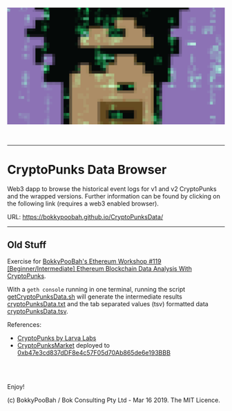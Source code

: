 <kbd><img src="images/MeInTheMatrix61_CryptoPunksData.png" /></kbd>

<br />

<hr />

# CryptoPunks Data Browser

Web3 dapp to browse the historical event logs for v1 and v2 CryptoPunks and the wrapped versions. Further information can be found by clicking on the following link (requires a web3 enabled browser).

URL: https://bokkypoobah.github.io/CryptoPunksData/

---

## Old Stuff
Exercise for [BokkyPooBah's Ethereum Workshop #119 \[Beginner/Intermediate\] Ethereum Blockchain Data Analysis With CryptoPunks](https://www.meetup.com/BokkyPooBahs-Ethereum-Workshop/events/259807082/).

With a `geth console` running in one terminal, running the script [getCryptoPunksData.sh](getCryptoPunksData.sh) will generate the intermediate results [cryptoPunksData.txt](cryptoPunksData.txt) and the tab separated values (tsv) formatted data [cryptoPunksData.tsv](cryptoPunksData.tsv).


References:

* [CryptoPunks by Larva Labs](https://www.larvalabs.com/cryptopunks)
* [CryptoPunksMarket](CryptoPunksMarket_deployed_to_0xb47e3cd837dDF8e4c57F05d70Ab865de6e193BBB.sol) deployed to [0xb47e3cd837dDF8e4c57F05d70Ab865de6e193BBB](https://etherscan.io/address/0xb47e3cd837ddf8e4c57f05d70ab865de6e193bbb#code)

<br />

<br />

Enjoy!

(c) BokkyPooBah / Bok Consulting Pty Ltd - Mar 16 2019. The MIT Licence.
